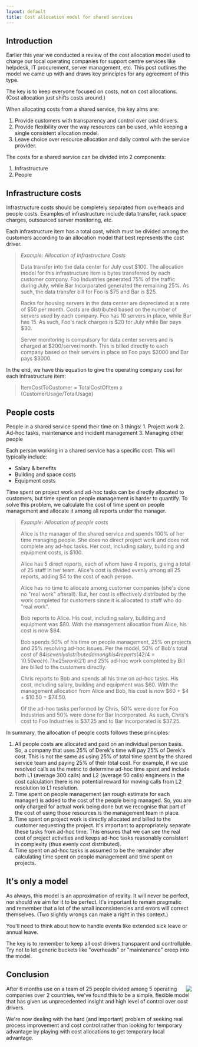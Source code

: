 ```yaml
---
layout: default
title: Cost allocation model for shared services
---
```


## Introduction

Earlier this year we conducted a review of the cost allocation model used to charge our local operating companies for support centre services like helpdesk, IT procurement, server management, etc. This post outlines the model we came up with and draws key principles for any agreement of this type.

The key is to keep everyone focused on costs, not on cost allocations. (Cost allocation just shifts costs around.) 

When allocating costs from a shared service, the key aims are:
1. Provide customers with transparency and control over cost drivers.
2. Provide flexibility over the way resources can be used, while keeping a single consistent allocation model.
3. Leave choice over resource allocation and daily control with the service provider.

The costs for a shared service can be divided into 2 components:
1. Infrastructure
2. People

## Infrastructure costs

Infrastructure costs should be completely separated from overheads and people costs. Examples of infrastructure include data transfer, rack space charges, outsourced server monitoring, etc. 

Each infrastructure item has a total cost, which must be divided among the customers according to an allocation model that best represents the cost driver.

> <em>Example: Allocation of Infrastructure Costs</em>
> 
> Data transfer into the data center for July cost $100. The allocation model for
> this infrastructure item is bytes transferred by each customer company. Foo
> Industries generated 75% of the traffic during July, while Bar Incorporated
> generated the remaining 25%. As such, the data transfer bill for Foo is $75 and
> Bar is $25. 
> 
> Racks for housing servers in the data center are depreciated at a rate of $50
> per month. Costs are distributed based on the number of servers used by each
> company. Foo has 10 servers in place, while Bar has 15. As such, Foo's rack
> charges is $20 for July while Bar pays $30.
> 
> Server monitoring is compulsory for data center servers and is charged at
> $200/server/month. This is billed directly to each company based on their
> servers in place so Foo pays $2000 and Bar pays $3000.
 
In the end, we have this equation to give the operating company cost for each
infrastructure item:
> ItemCostToCustomer = TotalCostOfItem x (CustomerUsage/TotalUsage)

## People costs

People in a shared service spend their time on 3 things: 1. Project work 2.
Ad-hoc tasks, maintenance and incident management 3. Managing other people

Each person working in a shared service has a specific cost. This will
typically include:
* Salary &amp; benefits
* Building and space costs
* Equipment costs

Time spent on project work and ad-hoc tasks can be directly allocated to
customers, but time spent on people management is harder to quantify. To solve
this problem, we calculate the cost of time spent on people management and
allocate it among all reports under the manager.

> *Example: Allocation of people costs*
> 
> Alice is the manager of the shared service and spends 100% of her time managing
> people. She does no direct project work and does not complete any ad-hoc tasks.
> Her cost, including salary, building and equipment costs, is $100. 
> 
> Alice has 5 direct reports, each of whom have 4 reports, giving a total of 25
> staff in her team. Alice's cost is divided evenly among all 25 reports, adding
> $4 to the cost of each person.
> 
> Alice has no time to allocate among customer companies (she's done no "real
> work" afterall). But, her cost is effectively distributed by the work completed
> for customers since it is allocated to staff who do "real work".
> 
> Bob reports to Alice. His cost, including salary, building and equipment was
> $80. With the management allocation from Alice, his cost is now $84. 
> 
> Bob spends 50% of his time on people management, 25% on projects and 25%
> resolving ad-hoc issues. Per the model, 50% of Bob's total cost of $84 is
> evenly distributed among his 4 reports ($42/4 = $10.50 each). The 25% project
> work ($21) and 25% ad-hoc work completed by Bill are billed to the customers
> directly. 
> 
> Chris reports to Bob and spends all his time on ad-hoc tasks. His cost,
> including salary, building and equipment was $60. With the management
> allocation from Alice and Bob, his cost is now $60 + $4 + $10.50 = $74.50. 
> 
> Of the ad-hoc tasks performed by Chris, 50% were done for Foo Industries and
> 50% were done for Bar Incorporated. As such, Chris's cost to Foo Industries is
> $37.25 and to Bar Incorporated is $37.25.

In summary, the allocation of people costs follows these principles:
1. All people costs are allocated and paid on an individual person basis. So, a company that uses 25% of Derek's time will pay 25% of Derek's cost. This is not the same as using 25% of total time spent by the shared service team and paying 25% of their total cost. For example, if we use resolved calls as the metric to determine ad-hoc time spent and include both L1 (average 300 calls) and L2 (average 50 calls) engineers in the cost calculation there is no potential reward for moving calls from L2 resolution to L1 resolution.
2. Time spent on people management (an rough estimate for each manager) is added to the cost of the people being managed. So, you are only charged for actual work being done but we recognise that part of the cost of using those resources is the management team in place. 
3. Time spent on project work is directly allocated and billed to the customer requesting the project. It's important to appropriately separate these tasks from ad-hoc time. This ensures that we can see the real cost of project activities and keeps ad-hoc tasks reasonably consistent in complexity (thus evenly cost distributed).
4. Time spent on ad-hoc tasks is assumed to be the remainder after calculating time spent on people management and time spent on projects.

## It's only a model 

As always, this model is an approximation of reality. It will never be perfect, nor should we aim for it to be perfect. It's important to remain pragmatic and remember that a lot of the small inconsistencies and errors will correct themselves. (Two slightly wrongs can make a right in this context.) 

You'll need to think about how to handle events like extended sick leave or annual leave.

The key is to remember to keep all cost drivers transparent and controllable. Try not to let generic buckets like "overheads" or "maintenance" creep into the model. 

## Conclusion

<a href="http://www.e-gineer.com/v2/blog/2007/08/CostAllocationModelForSharedServices.pdf"><img src="http://www.e-gineer.com/v2/blog/2007/08/CostAllocationModelForSharedServices.gif" style="float:right"/></a>

After 6 months use on a team of 25 people divided among 5 operating companies over 2 countries, we've found this to be a simple, flexible model that has given us unprecedented insight and high level of control over cost drivers. 

We're now dealing with the hard (and important) problem of seeking real process improvement and cost control rather than looking for temporary advantage by playing with cost allocations to get temporary local advantage.
